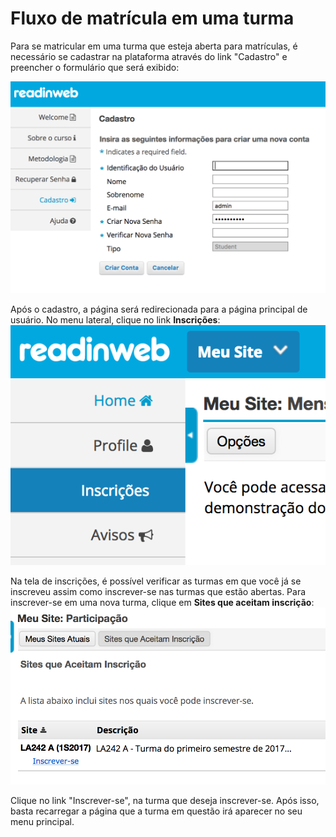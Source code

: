 # Fluxo de matrícula em uma turma

Para se matricular em uma turma que esteja aberta para matrículas, é necessário
se cadastrar na plataforma através do link "Cadastro" e preencher o formulário
que será exibido:

![Cadastro](images/cadastro.png)

Após o cadastro, a página será redirecionada para a página principal de usuário.
No menu lateral, clique no link **Inscrições**:
![Link Inscrições](images/inscricoes.png)

Na tela de inscrições, é possível verificar as turmas em que você já se inscreveu
assim como inscrever-se nas turmas que estão abertas. Para inscrever-se em uma
nova turma, clique em **Sites que aceitam inscrição**:
![Sites que aceitam inscrição](images/sitesinscricao.png)

Clique no link "Inscrever-se", na turma que deseja inscrever-se. Após isso,
basta recarregar a página que a turma em questão irá aparecer no seu menu
principal.
